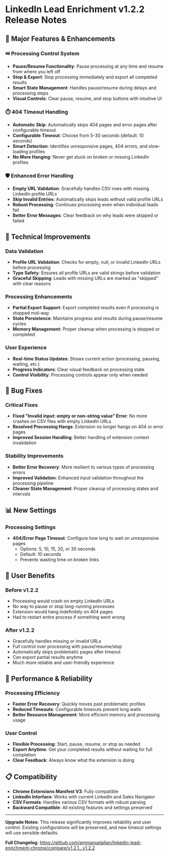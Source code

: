 # LinkedIn Lead Enrichment v1.2.2 Release Notes

## 🚀 Major Features & Enhancements

### ⏯️ Processing Control System
- **Pause/Resume Functionality**: Pause processing at any time and resume from where you left off
- **Stop & Export**: Stop processing immediately and export all completed results
- **Smart State Management**: Handles pause/resume during delays and processing steps
- **Visual Controls**: Clear pause, resume, and stop buttons with intuitive UI

### ⏱️ 404 Timeout Handling
- **Automatic Skip**: Automatically skips 404 pages and error pages after configurable timeout
- **Configurable Timeout**: Choose from 5-30 seconds (default: 10 seconds)
- **Smart Detection**: Identifies unresponsive pages, 404 errors, and slow-loading profiles
- **No More Hanging**: Never get stuck on broken or missing LinkedIn profiles

### 🛡️ Enhanced Error Handling
- **Empty URL Validation**: Gracefully handles CSV rows with missing LinkedIn profile URLs
- **Skip Invalid Entries**: Automatically skips leads without valid profile URLs
- **Robust Processing**: Continues processing even when individual leads fail
- **Better Error Messages**: Clear feedback on why leads were skipped or failed

## 🔧 Technical Improvements

### Data Validation
- **Profile URL Validation**: Checks for empty, null, or invalid LinkedIn URLs before processing
- **Type Safety**: Ensures all profile URLs are valid strings before validation
- **Graceful Skipping**: Leads with missing URLs are marked as "skipped" with clear reasons

### Processing Enhancements
- **Partial Export Support**: Export completed results even if processing is stopped mid-way
- **State Persistence**: Maintains progress and results during pause/resume cycles
- **Memory Management**: Proper cleanup when processing is stopped or completed

### User Experience
- **Real-time Status Updates**: Shows current action (processing, pausing, waiting, etc.)
- **Progress Indicators**: Clear visual feedback on processing state
- **Control Visibility**: Processing controls appear only when needed

## 🐛 Bug Fixes

### Critical Fixes
- **Fixed "Invalid input: empty or non-string value" Error**: No more crashes on CSV files with empty LinkedIn URLs
- **Resolved Processing Hangs**: Extension no longer hangs on 404 or error pages
- **Improved Session Handling**: Better handling of extension context invalidation

### Stability Improvements
- **Better Error Recovery**: More resilient to various types of processing errors
- **Improved Validation**: Enhanced input validation throughout the processing pipeline
- **Cleaner State Management**: Proper cleanup of processing states and intervals

## 📊 New Settings

### Processing Settings
- **404/Error Page Timeout**: Configure how long to wait on unresponsive pages
  - Options: 5, 10, 15, 20, or 30 seconds
  - Default: 10 seconds
  - Prevents wasting time on broken links

## 🎯 User Benefits

### Before v1.2.2
- Processing would crash on empty LinkedIn URLs
- No way to pause or stop long-running processes
- Extension would hang indefinitely on 404 pages
- Had to restart entire process if something went wrong

### After v1.2.2
- Gracefully handles missing or invalid URLs
- Full control over processing with pause/resume/stop
- Automatically skips problematic pages after timeout
- Can export partial results anytime
- Much more reliable and user-friendly experience

## 🚀 Performance & Reliability

### Processing Efficiency
- **Faster Error Recovery**: Quickly moves past problematic profiles
- **Reduced Timeouts**: Configurable timeouts prevent long waits
- **Better Resource Management**: More efficient memory and processing usage

### User Control
- **Flexible Processing**: Start, pause, resume, or stop as needed
- **Export Anytime**: Get your completed results without waiting for full completion
- **Clear Feedback**: Always know what the extension is doing

## 📋 Compatibility

- **Chrome Extensions Manifest V3**: Fully compatible
- **LinkedIn Interface**: Works with current LinkedIn and Sales Navigator
- **CSV Formats**: Handles various CSV formats with robust parsing
- **Backward Compatible**: All existing features and settings preserved

---

**Upgrade Notes**: This release significantly improves reliability and user control. Existing configurations will be preserved, and new timeout settings will use sensible defaults.

**Full Changelog**: https://github.com/emmanuelallan/linkedin-lead-enrichment-chrome/compare/v1.2.1...v1.2.2